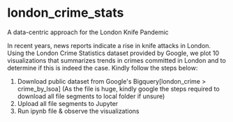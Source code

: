 # london_crime_stats
A data-centric approach for the London Knife Pandemic

In recent years, news reports indicate a rise in knife attacks in London. Using the London Crime Statistics dataset provided by Google,
we plot 10 visualizations that summarizes trends in crimes committed in London and to determine if this is indeed the case. 
Kindly follow the steps below:

1) Download public dataset from Google's Bigquery[london_crime > crime_by_lsoa] (As the file is huge, kindly google the steps required to 
download all file segments to local folder if unsure)
2) Upload all file segments to Jupyter
3) Run ipynb file & observe the visualizations

